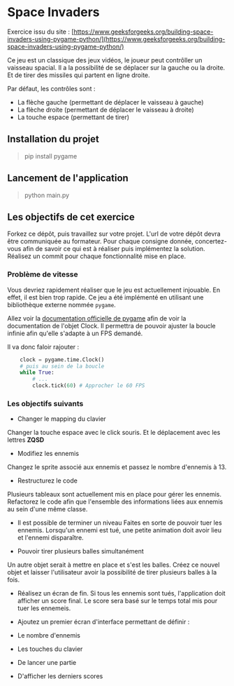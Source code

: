 # Space Invaders

Exercice issu du site : [https://www.geeksforgeeks.org/building-space-invaders-using-pygame-python/](https://www.geeksforgeeks.org/building-space-invaders-using-pygame-python/)

Ce jeu est un classique des jeux vidéos, le joueur peut contrôller un vaisseau spacial. Il a la possibilité de se déplacer sur la gauche ou la droite. 
Et de tirer des missiles qui partent en ligne droite. 

Par défaut, les contrôles sont : 
 - La flèche gauche (permettant de déplacer le vaisseau à gauche)
 - La flèche droite (permettant de déplacer le vaisseau à droite)
 - La touche espace (permettant de tirer)
 
## Installation du projet
> pip install pygame

## Lancement de l'application 
> python main.py

## Les objectifs de cet exercice

Forkez ce dépôt, puis travaillez sur votre projet. L'url de votre dépôt devra être communiquée au formateur.
Pour chaque consigne donnée, concertez-vous afin de savoir ce qui est à réaliser puis implémentez la solution. 
Réalisez un commit pour chaque fonctionnalité mise en place. 

### Problème de vitesse
Vous devriez rapidement réaliser que le jeu est actuellement injouable. En effet, il est bien trop rapide. 
Ce jeu a été implémenté en utilisant une bibliothèque externe nommée `pygame`.

Allez voir la [documentation officielle de pygame](https://www.pygame.org/docs/ref/time.html#pygame.time.Clock) afin de voir la documentation de l'objet Clock. 
Il permettra de pouvoir ajuster la boucle infinie afin qu'elle s'adapte à un FPS demandé.



Il va donc faloir rajouter : 
```python
    clock = pygame.time.Clock()
    # puis au sein de la boucle
    while True:
        # ...
        clock.tick(60) # Approcher le 60 FPS
```

### Les objectifs suivants  
- Changer le mapping du clavier

Changer la touche espace  avec le click souris. 
Et le déplacement avec les lettres **ZQSD**

- Modifiez les ennemis

Changez le sprite associé aux ennemis et passez le nombre d'ennemis à 13.

- Restructurez le code

Plusieurs tableaux sont actuellement mis en place pour gérer les ennemis. 
Refactorez le code afin que l'ensemble des informations liées aux ennemis au sein d'une même classe.

- Il est possible de terminer un niveau
Faites en sorte de pouvoir tuer les ennemis. Lorsqu'un ennemi est tué, une petite animation doit avoir lieu et l'ennemi disparaître.

- Pouvoir tirer plusieurs balles simultanément

Un autre objet serait à mettre en place et s'est les balles. Créez ce nouvel objet et laisser l'utilisateur avoir la possibilité de tirer plusieurs balles à la fois. 

- Réalisez un écran de fin. 
Si tous les ennemis sont tués, l'application doit afficher un score final.
 Le score sera basé sur le temps total mis pour tuer les ennemeis. 

- Ajoutez un premier écran d'interface permettant de définir : 
 - Le nombre d'ennemis
 - Les touches du clavier
 - De lancer une partie
 - D'afficher les derniers scores